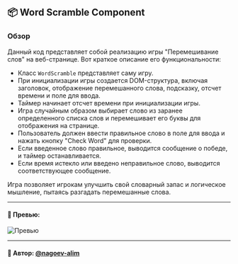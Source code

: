 ## 📦 Word Scramble Component

### Обзор
Данный код представляет собой реализацию игры "Перемешивание слов" на веб-странице. Вот краткое описание его функциональности:

- Класс `WordScramble` представляет саму игру.
- При инициализации игры создается DOM-структура, включая заголовок, отображение перемешанного слова, подсказку, отсчет времени и поле для ввода.
- Таймер начинает отсчет времени при инициализации игры.
- Игра случайным образом выбирает слово из заранее определенного списка слов и перемешивает его буквы для отображения на странице.
- Пользователь должен ввести правильное слово в поле для ввода и нажать кнопку "Check Word" для проверки.
- Если введенное слово правильное, выводится сообщение о победе, и таймер останавливается.
- Если время истекло или введено неправильное слово, выводится соответствующее сообщение.

Игра позволяет игрокам улучшить свой словарный запас и логическое мышление, пытаясь разгадать перемешанные слова.

---

#### 🌄 Превью:

![Превью](https://lh3.googleusercontent.com/drive-viewer/AITFw-y7HJVrY8EO6jDs7Ys5sbAIzYgRcmM2QiRJCrgZv29kd0vkJrlC8s7nHFe0nSlOqnJRXQOMju0OO2xzYXr3c2R6qmh8=s1600)


-----

#### 🙌 Автор: [@nagoev-alim](https://github.com/nagoev-alim)

